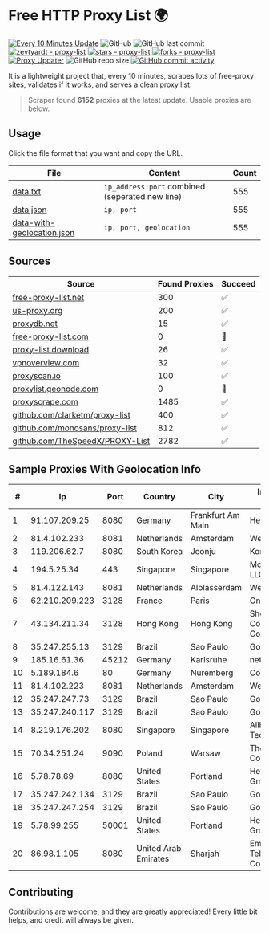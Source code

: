 
# Free HTTP Proxy List 🌍

[![Every 10 Minutes Update](https://github.com/mertguvencli/http-proxy-list/actions/workflows/main.yml/badge.svg?branch=main)](https://github.com/mertguvencli/http-proxy-list/actions/workflows/main.yml)
![GitHub](https://img.shields.io/github/license/mertguvencli/http-proxy-list)
![GitHub last commit](https://img.shields.io/github/last-commit/mertguvencli/http-proxy-list)
[![zevtyardt - proxy-list](https://img.shields.io/static/v1?label=zevtyardt&message=proxy-list&color=blue&logo=github)](https://github.com/zevtyardt/proxy-list "Go to GitHub repo")
[![stars - proxy-list](https://img.shields.io/github/stars/zevtyardt/proxy-list?style=social)](https://github.com/zevtyardt/proxy-list)
[![forks - proxy-list](https://img.shields.io/github/forks/zevtyardt/proxy-list?style=social)](https://github.com/zevtyardt/proxy-list)
[![Proxy Updater](https://github.com/zevtyardt/proxy-list/workflows/Proxy%20Updater/badge.svg)](https://github.com/zevtyardt/proxy-list/actions?query=workflow:"Proxy+Updater")
![GitHub repo size](https://img.shields.io/github/repo-size/zevtyardt/proxy-list)
[![GitHub commit activity](https://img.shields.io/github/commit-activity/m/zevtyardt/proxy-list?logo=commits)](https://github.com/zevtyardt/proxy-list/commits/main)

It is a lightweight project that, every 10 minutes, scrapes lots of free-proxy sites, validates if it works, and serves a clean proxy list.

> Scraper found **6152** proxies at the latest update. Usable proxies are below.

## Usage

Click the file format that you want and copy the URL.

|File|Content|Count|
|----|-------|-----|
|[data.txt](https://raw.githubusercontent.com/mertguvencli/http-proxy-list/main/proxy-list/data.txt)|`ip_address:port` combined (seperated new line)|555|
|[data.json](https://raw.githubusercontent.com/mertguvencli/http-proxy-list/main/proxy-list/data.json)|`ip, port`|555|
|[data-with-geolocation.json](https://raw.githubusercontent.com/mertguvencli/http-proxy-list/main/proxy-list/data-with-geolocation.json)|`ip, port, geolocation`|555|

## Sources

|Source|Found Proxies|Succeed|
|------|-------------|-------|
|[free-proxy-list.net](https://free-proxy-list.net)|300|✅|
|[us-proxy.org](https://www.us-proxy.org)|200|✅|
|[proxydb.net](http://proxydb.net)|15|✅|
|[free-proxy-list.com](https://free-proxy-list.com/?page=&port=&type%5B%5D=http&type%5B%5D=https&up_time=0&search=Search)|0|🚫|
|[proxy-list.download](https://www.proxy-list.download/HTTP)|26|✅|
|[vpnoverview.com](https://vpnoverview.com/privacy/anonymous-browsing/free-proxy-servers)|32|✅|
|[proxyscan.io](https://www.proxyscan.io)|100|✅|
|[proxylist.geonode.com](https://proxylist.geonode.com/api/proxy-list?limit=300&page=1&sort_by=lastChecked&sort_type=desc&protocols=http,https)|0|🚫|
|[proxyscrape.com](https://api.proxyscrape.com/v2/?request=displayproxies&protocol=http&timeout=10000&country=all&ssl=all&anonymity=all)|1485|✅|
|[github.com/clarketm/proxy-list](https://raw.githubusercontent.com/clarketm/proxy-list/master/proxy-list-raw.txt)|400|✅|
|[github.com/monosans/proxy-list](https://raw.githubusercontent.com/monosans/proxy-list/main/proxies/http.txt)|812|✅|
|[github.com/TheSpeedX/PROXY-List](https://raw.githubusercontent.com/TheSpeedX/PROXY-List/master/http.txt)|2782|✅|


## Sample Proxies With Geolocation Info

|#|Ip|Port|Country|City|Internet Service Provider|
|-|--|----|-------|----|-------------------------|
|1|91.107.209.25|8080|Germany|Frankfurt Am Main|Hetzner Online AG|
|2|81.4.102.233|8081|Netherlands|Amsterdam|WeservIT|
|3|119.206.62.7|8080|South Korea|Jeonju|Korea Telecom|
|4|194.5.25.34|443|Singapore|Singapore|Mod Mission Critical LLC|
|5|81.4.122.143|8081|Netherlands|Alblasserdam|WeservIT|
|6|62.210.209.223|3128|France|Paris|Online S.A.S.|
|7|43.134.211.34|3128|Hong Kong|Hong Kong|Shenzhen Tencent Computer Systems Company Limited|
|8|35.247.255.13|3129|Brazil|Sao Paulo|Google LLC|
|9|185.16.61.36|45212|Germany|Karlsruhe|netcup GmbH|
|10|5.189.184.6|80|Germany|Nuremberg|Contabo GmbH|
|11|81.4.102.223|8081|Netherlands|Amsterdam|WeservIT|
|12|35.247.247.73|3129|Brazil|Sao Paulo|Google LLC|
|13|35.247.240.117|3129|Brazil|Sao Paulo|Google LLC|
|14|8.219.176.202|8080|Singapore|Singapore|Alibaba (US) Technology Co., Ltd.|
|15|70.34.251.24|9090|Poland|Warsaw|The Constant Company, LLC|
|16|5.78.78.69|8080|United States|Portland|Hetzner Online GmbH|
|17|35.247.242.134|3129|Brazil|Sao Paulo|Google LLC|
|18|35.247.247.254|3129|Brazil|Sao Paulo|Google LLC|
|19|5.78.99.255|50001|United States|Portland|Hetzner Online GmbH|
|20|86.98.1.105|8080|United Arab Emirates|Sharjah|Emirates Telecommunications Corporation|



## Contributing

Contributions are welcome, and they are greatly appreciated! Every
little bit helps, and credit will always be given.


